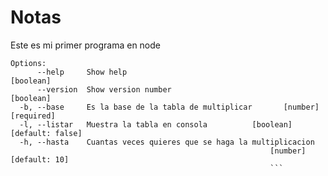 # Notas
Este es mi primer programa en node
```
Options:
      --help     Show help                                             [boolean]
      --version  Show version number                                   [boolean]
  -b, --base     Es la base de la tabla de multiplicar       [number] [required]
  -l, --listar   Muestra la tabla en consola          [boolean] [default: false]
  -h, --hasta    Cuantas veces quieres que se haga la multiplicacion
                                                          [number] [default: 10]
                                                          ```